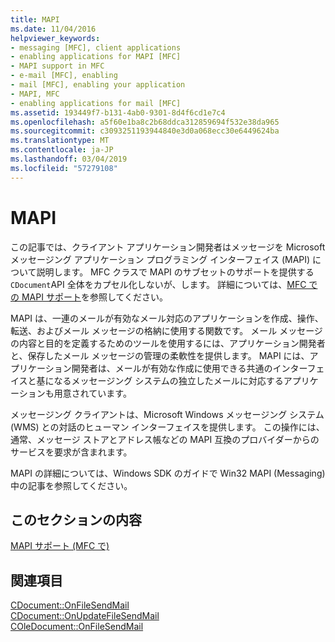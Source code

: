 ```yaml
---
title: MAPI
ms.date: 11/04/2016
helpviewer_keywords:
- messaging [MFC], client applications
- enabling applications for MAPI [MFC]
- MAPI support in MFC
- e-mail [MFC], enabling
- mail [MFC], enabling your application
- MAPI, MFC
- enabling applications for mail [MFC]
ms.assetid: 193449f7-b131-4ab0-9301-8d4f6cd1e7c4
ms.openlocfilehash: a5f60e1ba8c2b68ddca312859694f532e38da965
ms.sourcegitcommit: c3093251193944840e3d0a068ecc30e6449624ba
ms.translationtype: MT
ms.contentlocale: ja-JP
ms.lasthandoff: 03/04/2019
ms.locfileid: "57279108"
---
```

# <a name="mapi"></a>MAPI

この記事では、クライアント アプリケーション開発者はメッセージを Microsoft メッセージング アプリケーション プログラミング インターフェイス (MAPI) について説明します。 MFC クラスで MAPI のサブセットのサポートを提供する`CDocument`API 全体をカプセル化しないが、します。 詳細については、[MFC での MAPI サポート](../mfc/mapi-support-in-mfc.md)を参照してください。

MAPI は、一連のメールが有効なメール対応のアプリケーションを作成、操作、転送、およびメール メッセージの格納に使用する関数です。 メール メッセージの内容と目的を定義するためのツールを使用するには、アプリケーション開発者と、保存したメール メッセージの管理の柔軟性を提供します。 MAPI には、アプリケーション開発者は、メールが有効な作成に使用できる共通のインターフェイスと基になるメッセージング システムの独立したメールに対応するアプリケーションも用意されています。

メッセージング クライアントは、Microsoft Windows メッセージング システム (WMS) との対話のヒューマン インターフェイスを提供します。 この操作には、通常、メッセージ ストアとアドレス帳などの MAPI 互換のプロバイダーからのサービスを要求が含まれます。

MAPI の詳細については、Windows SDK のガイドで Win32 MAPI (Messaging) 中の記事を参照してください。

## <a name="in-this-section"></a>このセクションの内容

[MAPI サポート (MFC で)](../mfc/mapi-support-in-mfc.md)

## <a name="see-also"></a>関連項目

[CDocument::OnFileSendMail](../mfc/reference/cdocument-class.md#onfilesendmail)<br/>
[CDocument::OnUpdateFileSendMail](../mfc/reference/cdocument-class.md#onupdatefilesendmail)<br/>
[COleDocument::OnFileSendMail](../mfc/reference/coledocument-class.md#onfilesendmail)
